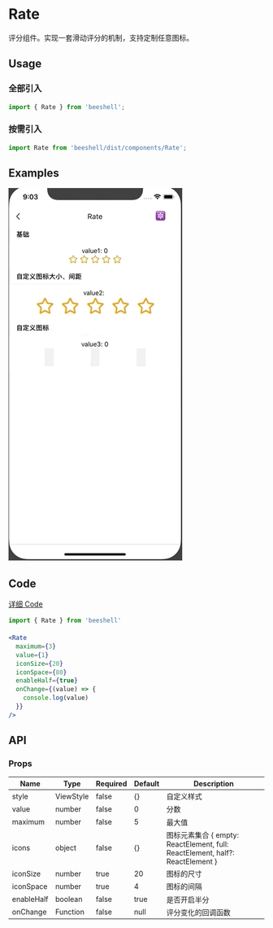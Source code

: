# Rate

评分组件。实现一套滑动评分的机制，支持定制任意图标。

## Usage

### 全部引入
```js
import { Rate } from 'beeshell';
```

### 按需引入
```js
import Rate from 'beeshell/dist/components/Rate';
```

## Examples
![image](../images/Rate/1.gif)

## Code
[详细 Code](../../examples/Rate/index.tsx)

```jsx
import { Rate } from 'beeshell'

<Rate
  maximum={3}
  value={1}
  iconSize={20}
  iconSpace={80}
  enableHalf={true}
  onChange={(value) => {
    console.log(value)
  }}
/>
```
## API

### Props

| Name | Type | Required | Default | Description |
| ---- | ---- | ---- | ---- | ---- |
| style | ViewStyle | false | {} | 自定义样式 |
| value | number | false | 0 | 分数 |
| maximum | number | false | 5 | 最大值 |
| icons | object | false | {} | 图标元素集合 { empty: ReactElement, full: ReactElement, half?: ReactElement }  |
| iconSize | number| true | 20 | 图标的尺寸 |
| iconSpace | number| true | 4 | 图标的间隔 |
| enableHalf | boolean | false | true | 是否开启半分 |
| onChange | Function | false | null | 评分变化的回调函数 |